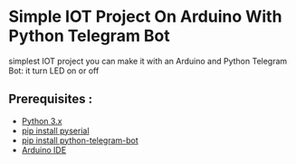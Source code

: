 # Simple IOT Project On Arduino With Python Telegram Bot

simplest IOT project you can make it with an Arduino and Python Telegram Bot: it turn LED on or off

## Prerequisites :
- [Python 3.x](https:www.python.org)
- [pip install pyserial](https://pypi.org/project/pyserial/)
- [pip install python-telegram-bot](https://pypi.org/project/python-telegram-bot/)
- [Arduino IDE](https://www.arduino.cc/en/software)



